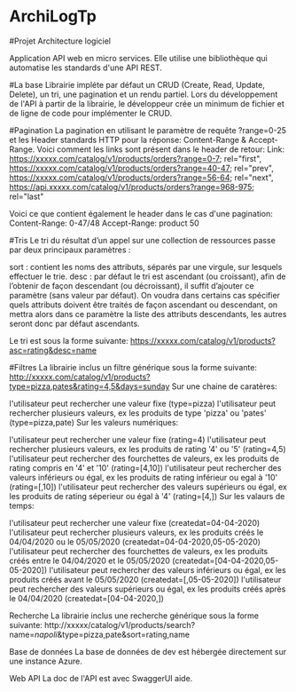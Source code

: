 # ArchiLogTp

#Projet Architecture logiciel

Application API web en micro services. Elle utilise une bibliothèque qui automatise les standards d'une API REST.

#La base
Librairie impléte par défaut un CRUD (Create, Read, Update, Delete), un tri, une pagination et un rendu partiel. Lors du développement de l'API à partir de la librairie, le développeur crée un minimum de fichier et de ligne de code pour implémenter le CRUD.

#Pagination
La pagination en utilisant le paramètre de requête ?range=0-25 et les Header standards HTTP pour la réponse: Content-Range & Accept-Range. Voici comment les links sont présent dans le header de retour: Link: https://xxxxx.com/catalog/v1/products/orders?range=0-7; rel="first", https://xxxxx.com/catalog/v1/products/orders?range=40-47; rel="prev", https://xxxxx.com/catalog/v1/products/orders?range=56-64; rel="next", https://api.xxxxx.com/catalog/v1/products/orders?range=968-975; rel="last"

Voici ce que contient également le header dans le cas d'une pagination: Content-Range: 0-47/48 Accept-Range: product 50

#Tris
Le tri du résultat d’un appel sur une collection de ressources passe par deux principaux paramètres :

sort : contient les noms des attributs, séparés par une virgule, sur lesquels effectuer le trie. desc : par défaut le tri est ascendant (ou croissant), afin de l’obtenir de façon descendant (ou décroissant), il suffit d’ajouter ce paramètre (sans valeur par défaut). On voudra dans certains cas spécifier quels attributs doivent être traités de façon ascendant ou descendant, on mettra alors dans ce paramètre la liste des attributs descendants, les autres seront donc par défaut ascendants.

Le tri est sous la forme suivante: https://xxxxx.com/catalog/v1/products?asc=rating&desc=name

#Filtres
La librairie inclus un filtre générique sous la forme suivante: http://xxxxx.com/catalog/v1/products?type=pizza,pates&rating=4,5&days=sunday Sur une chaine de caratères:

l'utilisateur peut rechercher une valeur fixe (type=pizza)
l'utilisateur peut rechercher plusieurs valeurs, ex les produits de type 'pizza' ou 'pates' (type=pizza,pate)
Sur les valeurs numériques:

l'utilisateur peut rechercher une valeur fixe (rating=4)
l'utilisateur peut rechercher plusieurs valeurs, ex les produits de rating '4' ou '5' (rating=4,5)
l'utilisateur peut rechercher des fourchettes de valeurs, ex les produits de rating compris en '4' et '10' (rating=[4,10])
l'utilisateur peut rechercher des valeurs inférieurs ou égal, ex les produits de rating inférieur ou egal à '10' (rating=[,10])
l'utilisateur peut rechercher des valeurs supérieurs ou égal, ex les produits de rating séperieur ou égal à '4' (rating=[4,])
Sur les valaurs de temps:

l'utilisateur peut rechercher une valeur fixe (createdat=04-04-2020)
l'utilisateur peut rechercher plusieurs valeurs, ex les produits créés le 04/04/2020 ou le 05/05/2020 (createdat=04-04-2020,05-05-2020)
l'utilisateur peut rechercher des fourchettes de valeurs, ex les produits créés entre le 04/04/2020 et le 05/05/2020 (createdat=[04-04-2020,05-05-2020])
l'utilisateur peut rechercher des valeurs inférieurs ou égal, ex les produits créés avant le 05/05/2020 (createdat=[,05-05-2020])
l'utilisateur peut rechercher des valeurs supérieurs ou égal, ex les produits créés après le 04/04/2020 (createdat=[04-04-2020,])

Recherche
La librairie inclus une recherche générique sous la forme suivante: http://xxxxx/catalog/v1/products/search?name=*napoli*&type=pizza,pate&sort=rating,name

Base de données
La base de données de dev est hébergée directement sur une instance Azure.

Web API
La doc de l'API est avec SwaggerUI aide.
